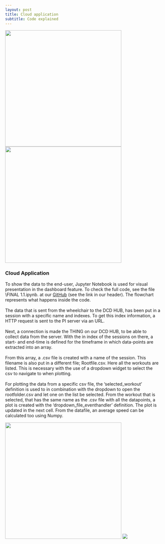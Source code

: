 ```yaml
---
layout: post
title: Cloud application
subtitle: Code explained
---
```

<html>
<div class="row get-started-wrap">
<img src="\Fitnesswheelchair\img\rolstoel.jpg" width="376"> <img src="\Fitnesswheelchair\img\arduinonono.jpg" width="376">
</div>
</html>


### Cloud Application

  To show the data to the end-user, Jupyter Notebook is used for visual presentation in the dashboard feature. To check the full code, see the file \FINAL 1.1.ipynb. at our <a href="https://github.com/PaklongC/Fitnesswheelchair/blob/master/FINAL%201.1.ipynb">GitHub</a> (see the link in our header). The flowchart represents what happens inside the code. <br><br>
  The data that is sent from the wheelchair to the DCD HUB, has been put in a session with a specific name and indexes. To get this index information, a HTTP request is sent to the PI server via an URL. <br><br>
  Next, a connection is made the THING on our DCD HUB, to be able to collect data from the server. With the in index of the sessions on there, a start- and end-time is defined for the timeframe in which data-points are extracted into an array. <br><br>
  From this array, a .csv file is created with a name of the session. This filename is also put in a different file; Rootfile.csv. Here all the workouts are listed. This is necessary with the use of a dropdown widget to select the csv to navigate to when plotting. <br><br>
  For plotting the data from a specific csv file, the ‘selected_workout’ definition is used to in combination with the dropdown to open the rootfolder.csv and let one on the list be selected. From the workout that is selected, that has the same name as the .csv file with all the datapoints, a plot is created with the ‘dropdown_file_eventhandler’ definition. The plot is updated in the next cell. From the datafile, an average speed can be calculated too using Numpy.


<html><img src="\Fitnesswheelchair\img\rolstoel.jpg" width="376"> <img src="\Fitnesswheelchair\img\Flowchart_PCP_Jupyter.png" width=""></html>
